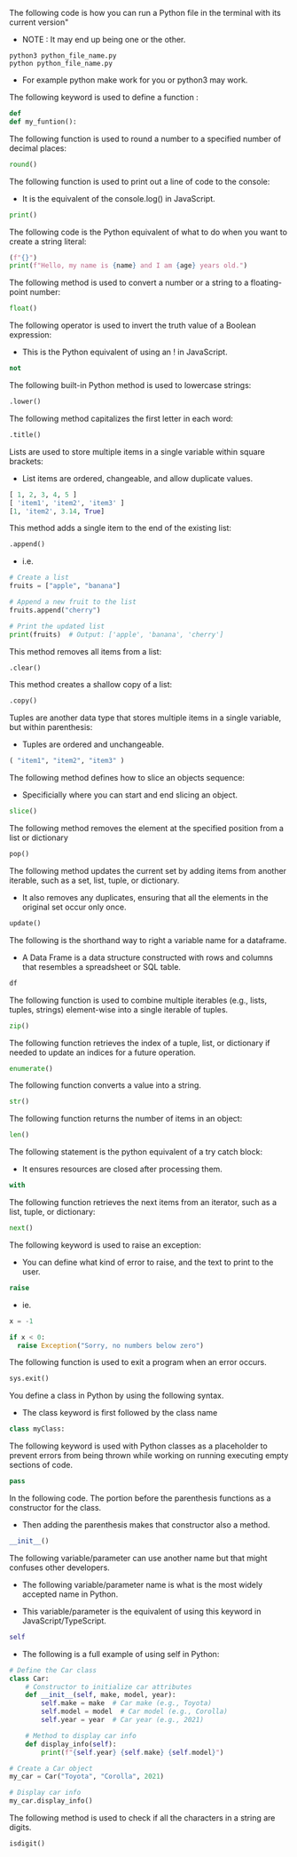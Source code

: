 The following code is how you can run a Python file in the terminal with its current version"

- <span class="emphasis">NOTE </span>: It may end up being one or the other. 

```shell
python3 python_file_name.py
python python_file_name.py
```

- For example <span class="emphasis">python</span> make work for you or <span class="emphasis">python3</span> may work.

The following <span class="emphasis">keyword</span> is used to <span class="emphasis">define</span> a <span class="emphasis">function </span>:

```python
def
def my_funtion():
```

The following <span class="emphasis">function</span> is used to <span class="emphasis">round</span> a <span class="emphasis">number</span> to a <span class="emphasis">specified</span> number of <span class="secondEmphasis">decimal places</span>:

```python
round()
```

The following <span class="emphasis">function</span> is used to <span class="emphasis">print</span> out a line of code to the <span class="emphasis">console</span>:

- It is the <span class="emphasis">equivalent</span> of the <span class="emphasis">console.log()</span> in <span class="emphasis">JavaScript</span>.

```python
print()
```

The following code is the Python <span class="emphasis">equivalent</span> of what to do when you want to <span class="emphasis">create</span> a <span class="secondEmphasis">string literal</span>:

```python
(f"{}")
print(f"Hello, my name is {name} and I am {age} years old.")

```

The following <span class="emphasis">method</span> is used to <span class="emphasis">convert</span> a <span class="emphasis">number</span> or a <span class="emphasis">string</span> to a <span class="emphasis">floating-point</span> <span class="secondEmphasis">number</span>:

```python
float()
```

The following <span class="emphasis">operator</span> is used to <span class="emphasis">invert</span> the <span class="emphasis">truth</span> <span class="emphasis">value</span> of a <span class="emphasis">Boolean</span> <span class="secondEmphasis">expression</span>:

- This is the Python <span class="emphasis">equivalent</span> of using an <span class="secondEmphasis">!</span> in <span class="emphasis">JavaScript</span>.

```python
not
```

The following <span class="emphasis">built-in</span> Python <span class="emphasis">method</span> is used to <span class="emphasis">lowercase</span> <span class="secondEmphasis">strings</span>:

```python
.lower()
```

The following <span class="emphasis">method</span> <span class="secondEmphasis">capitalizes</span> the <span class="emphasis">first letter</span> in each <span class="emphasis">word</span>:

```python
.title()
```

<span class="emphasis">Lists</span> are used to store multiple <span class="emphasis">items</span> in a single <span class="emphasis">variable</span> within <span class="emphasis">square brackets</span>:

- <span class="emphasis">List</span> items are <span class="emphasis">ordered</span>, <span class="emphasis">changeable</span>, and allow <span class="emphasis">duplicate values</span>.

```python
[ 1, 2, 3, 4, 5 ]
[ 'item1', 'item2', 'item3' ]
[1, 'item2', 3.14, True]
```

<!-- ```python
.count()
.extend()
.index()
.insert()
.pop()
.remove()
.reverse()
.sort()
``` -->

This method adds a single item to the end of the existing list:

```python
.append()
```

- i.e.

```python
# Create a list
fruits = ["apple", "banana"]

# Append a new fruit to the list
fruits.append("cherry")

# Print the updated list
print(fruits)  # Output: ['apple', 'banana', 'cherry']
```

This method removes all items from a list:

```python
.clear()
```

This method creates a shallow copy of a list:

```python
.copy()
```

<span class="emphasis">Tuples</span> are another <span class="emphasis">data type</span> that <span class="emphasis">stores</span> multiple <span class="emphasis">items</span> in a single <span class="emphasis">variable</span>, but within <span class="emphasis">parenthesis</span>:

- <span class="emphasis">Tuples</span> are <span class="emphasis">ordered</span> and <span class="emphasis">unchangeable</span>.

```python
( "item1", "item2", "item3" )
```


The following method defines how to slice an objects sequence:

- Specificially where you can start and end slicing an object.

```python
slice()
```

The following method removes the element at the specified position from a list or dictionary

```python
pop()
```

The following method updates the current set by adding items from another iterable, such as a set, list, tuple, or dictionary.

- It also removes any duplicates, ensuring that all the elements in the original set occur only once.

```python
update()
```

The following is the shorthand way to right a variable name for a dataframe. 

- A Data Frame is a data structure constructed with rows and columns that resembles a spreadsheet or SQL table.

```python
df
```

The following function is used to combine multiple iterables (e.g., lists, tuples, strings) element-wise into a single iterable of tuples.

```python
zip()
```

The following function retrieves the index of a tuple, list, or dictionary if needed to update an indices for a future operation.

```python
enumerate()
```

The following function converts a value into a string.

```python
str()
```

The following function returns the number of items in an object:

```python
len()
```

The following statement is the python equivalent of a try catch block:

- It ensures resources are closed after processing them.

```python
with
```

The following function retrieves the next items from an iterator, such as a list, tuple, or dictionary:

```python
next()
```

The following keyword is used to raise an exception:

- You can define what kind of error to raise, and the text to print to the user.

```python
raise
```

- ie.

```python
x = -1

if x < 0:
  raise Exception("Sorry, no numbers below zero")
```

The following function is used to exit a program when an error occurs.

```python
sys.exit()
```

You define a class in Python by using the following syntax.

- The class keyword is first followed by the class name

```python
class myClass:
```

The following keyword is used with Python classes as a placeholder to prevent errors from being thrown while working on running executing empty sections of code.

```python
pass
```

In the following code. The portion before the parenthesis functions as a constructor for the class.

- Then adding the parenthesis makes that constructor also a method.

```python
__init__()
```

The following variable/parameter can use another name but that might confuses other developers.

- The following variable/parameter name is what is the most widely accepted name in Python.

- This variable/parameter is the equivalent of using this keyword in JavaScript/TypeScript.

```python
self
```

- The following is a full example of using self in Python:

```python
# Define the Car class
class Car:
    # Constructor to initialize car attributes
    def __init__(self, make, model, year):
        self.make = make  # Car make (e.g., Toyota)
        self.model = model  # Car model (e.g., Corolla)
        self.year = year  # Car year (e.g., 2021)

    # Method to display car info
    def display_info(self):
        print(f"{self.year} {self.make} {self.model}")

# Create a Car object
my_car = Car("Toyota", "Corolla", 2021)

# Display car info
my_car.display_info()
```
The following method is used to check if all the characters in a string are digits.

```python
isdigit()
```




